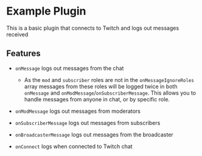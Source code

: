 # Example Plugin

This is a basic plugin that connects to Twitch and logs out messages received

## Features

- `onMessage` logs out messages from the chat

	- As the `mod` and `subscriber` roles are not in the `onMessageIgnoreRoles` array messages from these roles will be
		logged twice in both `onMessage` and `onModMessage`/`onSubscriberMessage`. This allows you to handle messages from
		anyone in chat, or by specific role.

- `onModMessage` logs out messages from moderators
- `onSubscriberMessage` logs out messages from subscribers
- `onBroadcasterMessage` logs out messages from the broadcaster
- `onConnect` logs when connected to Twitch chat